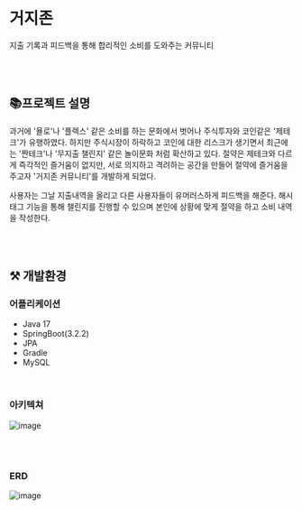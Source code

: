 # 거지존
지출 기록과 피드백을 통해 합리적인 소비를 도와주는 커뮤니티


<br><br>

## 📚프로젝트 설명 
과거에 '욜로'나 '플렉스' 같은 소비를 하는 문화에서 벗어나 주식투자와 코인같은 '제테크'가 유행하였다.
하지만 주식시장이 하락하고 코인에 대한 리스크가 생기면서 최근에는 '짠테크'나 '무지출 챌린지' 같은 놀이문화 처럼
확산하고 있다. 절약은 제테크와 다르게 즉각적인 즐거움이 없지만, 서로 의지하고 격려하는 공간을 만들어 절약에 즐거움을
주고자 '거지존 커뮤니티'를 개발하게 되었다.

사용자는 그날 지출내역을 올리고 다른 사용자들이 유머러스하게 피드백을 해준다. 해시태그 기능을 통해 챌린지를 진행할 수 있으며 본인에 상황에 맞게 절약을 하고 소비 내역을 작성한다.

<br>


<br>

## ⚒ 개발환경

### 어플리케이션
- Java 17
- SpringBoot(3.2.2)
- JPA
- Gradle
- MySQL

<br>

### 아키텍쳐

![image](https://github.com/HungryHyunmin/beggarzone/assets/139208998/00f52cc5-b3ee-4e53-bf21-6bc3e4f85896)

<br>
<br>

### ERD

![image](https://github.com/HungryHyunmin/beggarzone/assets/139208998/5aec3776-210b-4d60-ade5-3cf6218ec967)
